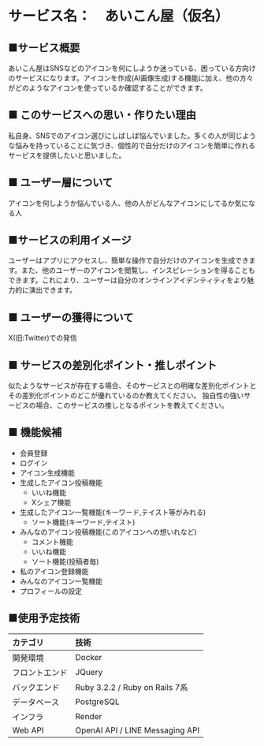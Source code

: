 # サービス名：　あいこん屋（仮名）

## ■サービス概要
あいこん屋はSNSなどのアイコンを何にしようか迷っている、困っている方向けのサービスになります。アイコンを作成(AI画像生成)する機能に加え、他の方々がどのようなアイコンを使っているか確認することができます。

## ■ このサービスへの思い・作りたい理由
私自身、SNSでのアイコン選びにしばしば悩んでいました。多くの人が同じような悩みを持っていることに気づき、個性的で自分だけのアイコンを簡単に作れるサービスを提供したいと思いました。

## ■ ユーザー層について
アイコンを何しようか悩んでいる人、他の人がどんなアイコンにしてるか気になる人

## ■サービスの利用イメージ
ユーザーはアプリにアクセスし、簡単な操作で自分だけのアイコンを生成できます。また、他のユーザーのアイコンを閲覧し、インスピレーションを得ることもできます。これにより、ユーザーは自分のオンラインアイデンティティをより魅力的に演出できます。
## ■ ユーザーの獲得について
X(旧:Twitter)での発信

## ■ サービスの差別化ポイント・推しポイント
似たようなサービスが存在する場合、そのサービスとの明確な差別化ポイントとその差別化ポイントのどこが優れているのか教えてください。
独自性の強いサービスの場合、このサービスの推しとなるポイントを教えてください。

## ■ 機能候補
* 会員登録
* ログイン
* アイコン生成機能
* 生成したアイコン投稿機能
  * いいね機能
  * Xシェア機能
* 生成したアイコン一覧機能(キーワード,テイスト等がみれる)
  * ソート機能(キーワード,テイスト)
* みんなのアイコン投稿機能(このアイコンへの想いれなど)
  * コメント機能
  * いいね機能
  * ソート機能(投稿者毎)
* 私のアイコン登録機能    
* みんなのアイコン一覧機能
* プロフィールの設定


## ■使用予定技術
|カテゴリ|技術|
|:-------------|:------------|
|開発環境|Docker|
|フロントエンド|JQuery|
|バックエンド|Ruby 3.2.2 / Ruby on Rails 7系|
|データベース|PostgreSQL|
|インフラ| Render|
|Web API|OpenAI API / LINE Messaging API|

